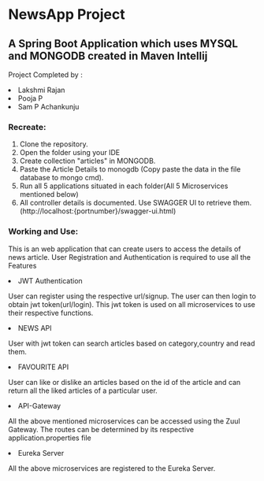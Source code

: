 #  NewsApp Project 

## A Spring Boot Application which uses MYSQL and MONGODB created in Maven Intellij

Project Completed by : <li>Lakshmi Rajan</li><li>Pooja P</li> <li>Sam P Achankunju</li> 


### Recreate:

1. Clone the repository.
2. Open the folder using your IDE
3. Create collection "articles" in MONGODB.
4. Paste the Article Details  to monogdb (Copy paste the data in the file database to mongo cmd).
5. Run all 5 applications situated in each folder(All 5 Microservices mentioned below)
6. All controller details is documented. Use SWAGGER UI to retrieve them.(http://localhost:{portnumber}/swagger-ui.html)

### Working and Use:

This is an web application that can create users to access the details of news article. User Registration and Authentication is required to use all the Features

<li>JWT Authentication</li>

User can register using the respective url/signup. The user can then login to obtain jwt token(url/login). This jwt token is used on all microservices to use their respective functions.
<li>NEWS API</li>

User with jwt token can search articles based on category,country and read them.
<li>FAVOURITE API</li>

User can like or dislike an articles based on the id of the article and can return all the liked articles of a particular user.
<li>API-Gateway</li>

All the above mentioned microservices can be accessed using the Zuul Gateway. The routes can be determined by its respective application.properties file
<li>Eureka Server</li>

All the above microservices are registered to the Eureka Server.

